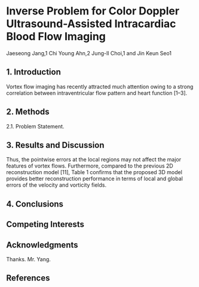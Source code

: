 # Inverse Problem for Color Doppler Ultrasound-Assisted Intracardiac Blood Flow Imaging
Jaeseong Jang,1 Chi Young Ahn,2 Jung-Il Choi,1 and Jin Keun Seo1

## 1. Introduction
Vortex flow imaging has recently attracted much attention owing to a strong correlation between intraventricular flow pattern and heart function [1–3].

## 2. Methods
2.1. Problem Statement.

## 3. Results and Discussion
Thus, the pointwise errors at the local regions may not affect the major features of vortex flows. Furthermore, compared to the previous 2D reconstruction model [11], Table 1 confirms that the proposed 3D model provides better reconstruction performance in terms of local and global errors of the velocity and vorticity fields.

## 4. Conclusions

## Competing Interests

## Acknowledgments
Thanks. Mr. Yang.

## References

